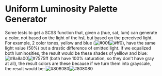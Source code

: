# Uniform Luminosity Palette Generator

Some tests to get a SCSS function that, given a (hue, sat, lum) can generate a color, not based on the light of the hsl, but based on the perceived light.
For example, 2 color tones, yellow and blue (![#00f](https://placehold.co/15x15/ff0/ff0.png)![#ff0](https://placehold.co/15x15/00f/00f.png)), have the same light value (50%) but a drastic difference of emitted light. If we equalized both luminosities, the result would be these shades of yelllow and blue: ![#8a8a00](https://placehold.co/15x15/8a8a00/8a8a00.png)![#7575ff](https://placehold.co/15x15/7575ff/7575ff.png) (both have 100% saturation, so they don't have gray at all), the result colors are these because if we turn them into grayscale, the result would be: ![#808080](https://placehold.co/15x15/808080/808080.png)![#808080](https://placehold.co/15x15/808080/808080.png)
